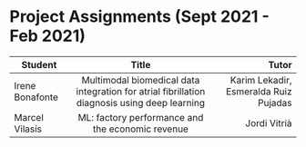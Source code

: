 # Project Assignments (Sept 2021 - Feb 2021)

| Student   |      Title      |  Tutor|
|----------|:---------:|----------:|
| Irene Bonafonte | Multimodal biomedical data integration for atrial fibrillation diagnosis using deep learning | Karim Lekadir, Esmeralda Ruiz Pujadas |
| Marcel Vilasís | ML: factory performance and the economic revenue | Jordi Vitrià |
